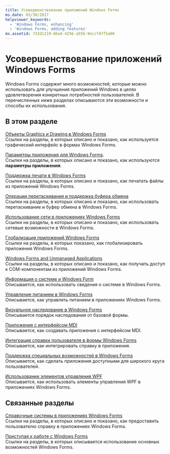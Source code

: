 ```yaml
---
title: Усовершенствование приложений Windows Forms
ms.date: 03/30/2017
helpviewer_keywords:
  - 'Windows Forms, enhancing'
  - 'Windows Forms, adding features'
ms.assetid: 733d1219-d6ad-4256-a55b-9eccf47f5a06
---
```

# <a name="enhancing-windows-forms-applications"></a>Усовершенствование приложений Windows Forms
Windows Forms содержит много возможностей, которые можно использовать для улучшения приложений Windows в целях удовлетворения конкретных потребностей пользователей. В перечисленных ниже разделах описываются эти возможности и способы их использования.  
  
## <a name="in-this-section"></a>В этом разделе  
 [Объекты Graphics и Drawing в Windows Forms](graphics-and-drawing-in-windows-forms.md)  
 Ссылки на разделы, в которых описано и показано, как используется графический интерфейс в формах Windows Forms.  
  
 [Параметры приложения для Windows Forms](application-settings-for-windows-forms.md).  
 Ссылки на разделы, в которых описано и показано, как используются **параметры приложения**.  
  
 [Поддержка печати в Windows Forms](windows-forms-print-support.md)  
 Ссылки на разделы, в которых описано и показано, как печатать файлы из приложений Windows Forms.  
  
 [Операции перетаскивания и поддержка буфера обмена](drag-and-drop-operations-and-clipboard-support.md)  
 Ссылки на разделы, в которых описано и показано, как использовать перетаскивание и буфер обмена в Windows Forms.  
  
 [Использование сети в приложениях Windows Forms](networking-in-windows-forms-applications.md)  
 Ссылки на разделы, в которых описано и показано, как использовать сетевые возможности в Windows Forms.  
  
 [Глобализация приложений Windows Forms](globalizing-windows-forms.md)  
 Ссылки на разделы, в которых показано, как глобализировать приложения Windows Forms.  
  
 [Windows Forms and Unmanaged Applications](windows-forms-and-unmanaged-applications.md)  
 Ссылки на разделы, в которых описано и показано, как получать доступ к COM-компонентам из приложений Windows Forms.  
  
 [Информация о системе и Windows Form](system-information-and-windows-forms.md)  
 Описывается, как использовать сведения о системе в Windows Forms.  
  
 [Управление питанием в Windows Forms](power-management-in-windows-forms.md)  
 Описывается, как управлять питанием в приложениях Windows Forms.  
  
 [Визуальное наследование в Windows Forms](windows-forms-visual-inheritance.md)  
 Описывается порядок наследования от базовой формы.  
  
 [Приложения с интерфейсом MDI](multiple-document-interface-mdi-applications.md)  
 Описывается, как создавать приложения с интерфейсом MDI.  
  
 [Интеграция справки пользователя в формы Windows Forms](integrating-user-help-in-windows-forms.md)  
 Описывается, как интегрировать справку в приложения.  
  
 [Поддержка специальных возможностей в Windows Forms](windows-forms-accessibility.md)  
 Описывается, как сделать приложения доступными для широкого круга пользователей.  
  
 [Использование элементов управления WPF](using-wpf-controls.md)  
 Описывается, как использовать элементы управления WPF в приложениях Windows Forms.  
  
## <a name="related-sections"></a>Связанные разделы  
 [Справочные системы в приложениях Windows Forms](help-systems-in-windows-forms-applications.md)  
 Ссылки на разделы, в которых описано и показано, как предоставить пользователю справку в приложениях Windows Forms.  
  
 [Приступая к работе с Windows Forms](../getting-started-with-windows-forms.md)  
 Ссылки на разделы, в которых описывается использование основных возможностей Windows Forms.
